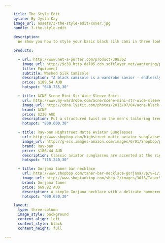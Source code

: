 ```yaml
---

    title: The Style Edit
    byline: By Jysla Kay
    image_url: assets/3-the-style-edit/cover.jpg
    handle: 3-the-style-edit
  
    description: 
      We show you how to style your basic black silk cami in three looks with blogger Jysla Kay - for day, for night and for a piece simply layered underneath it all. Whether worn alone or layered, a beautiful silk camisole is destined for any woman’s wardrobe. For the women who like to keep their prints to a minimal, get inspired by our take of a fresh twist on a classic look!

    products:

      - url: http://www.net-a-porter.com/product/398362 
        image_url: http://9c38.http.dal05.cdn.softlayer.net/wantering/products/images/1/0/6/10631b8e-03b9-11e3-8673-062e13789e081.jpg 
        title: Equipment 
        subtitle: Washed Silk Camisole 
        description: "A black camisole is a wardrobe savior - endlessly versatile, it works day or night. We love Equipment's lightweight washed-silk version. With adjustable shoulder straps for the perfect fit, team this runway piece with skinny jeans or style it under sheer layers."
        price: $189.54 AUD
        hotspot: "640,735,30"

      - title: ACNE Scene Mini Str Wide Sleeve Shirt-
        url: http://www.my-wardrobe.com/acne/scene-mini-str-wide-sleeve-shirt-631036
        image_url: http://cdna.lystit.com/photos/2013/07/04/acne-black-scene-mini-str-wide-sleeve-shirt-product-4-11427333-674883858_large_flex.jpeg
        brand: ACNE
        price: $230 AUD
        description: Put a structured twist on the men’s tailoring trend with this shirt from Acne, which takes tuxedo styling and lends it an over-sized modern feel. Ideal with ultra-slim black trousers in wool or leather, this is a fashion-forward way to update your classic white shirt for work.
        hotspot: "800,600,30"

      - title: Ray-ban Highstreet Matte Aviator Sunglasses
        url: http://www.shopbop.com/highstreet-matte-aviator-sunglasses-ray/vp/v=1/1593573019.htm?folderID=2534374302094311&fm=other-shopbysize&colorId=58684
        image_url: http://g-ecx.images-amazon.com/images/G/01/Shopbop/p/pcs/products/raybn/raybn4014958684/raybn4014958684_p3_1-0_254x500.jpg
        brand: Ray-ban
        price: $186.44 AUD
        description: Classic aviator sunglasses are accented at the right lens with Ray-Ban's signature logo lettering. Made in Italy.
        hotspot: "715,240,30"

      - title: Gorjana taner bar necklace
        url: http://www.shopbop.com/taner-bar-necklace-gorjana/vp/v=1/1559721636.htm?folderID=2534374302033527&colorId=29109&extid=affprg-4441350
        image_url: http://www.shoptanktop.com/shop-2/images/3016/Taner%2BBar%2BNecklace%2BGold%2B2.jpg/ 
        brand: Gorjana taner
        price: $69.92 AUD
        description: A simple Gorjana necklace with a delicate hammered bar. Ring clasp. 14k gold. Made in the USA.
        hotspot: "600,650,30"

    layout:
      type: three-column
      image_style: background
      content_align: left
      content_style: black
      content_height: full

---
```

